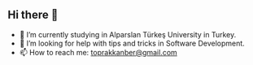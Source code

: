 ## Hi there 👋

- 🌱 I’m currently studying in Alparslan Türkeş University in Turkey.
- 🤔 I’m looking for help with tips and tricks in Software Development.
- 📫 How to reach me: toprakkanber@gmail.com

<!--
**Wadademq/Wadademq** is a ✨ _special_ ✨ repository because its `README.md` (this file) appears on your GitHub profile.

Here are some ideas to get you started:

- 🔭 I’m currently working on ...
- 🌱 I’m currently learning ...
- 👯 I’m looking to collaborate on ...
- 🤔 I’m looking for help with ...
- 💬 Ask me about ...
- 📫 How to reach me: ...
- 😄 Pronouns: ...
- ⚡ Fun fact: ...
-->
